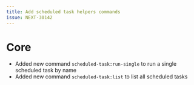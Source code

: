 ```yaml
---
title: Add scheduled task helpers commands
issue: NEXT-30142
---
```


# Core

* Added new command `scheduled-task:run-single` to run a single scheduled task by name
* Added new command `scheduled-task:list` to list all scheduled tasks
